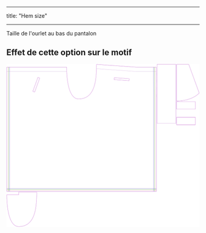 - - -
title: "Hem size"
- - -

Taille de l'ourlet au bas du pantalon

## Effet de cette option sur le motif

![Cette image montre l'effet de cette option en superposant plusieurs variantes qui ont une valeur différente pour cette option](waralee_hemwidth_sample.svg "Effet de cette option sur le modèle")
